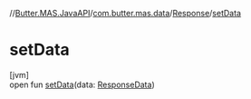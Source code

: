 //[Butter.MAS.JavaAPI](../../../index.md)/[com.butter.mas.data](../index.md)/[Response](index.md)/[setData](set-data.md)

# setData

[jvm]\
open fun [setData](set-data.md)(data: [ResponseData](../-response-data/index.md))